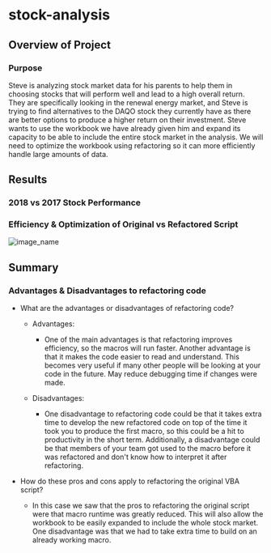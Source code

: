 # stock-analysis

## Overview of Project

### Purpose

Steve is analyzing stock market data for his parents to help them in choosing stocks that will perform well and lead to a high overall return. They are specifically looking in the renewal energy market, and Steve is trying to find alternatives to the DAQO stock they currently have as there are better options to produce a higher return on their investment. Steve wants to use the workbook we have already given him and expand its capacity to be able to include the entire stock market in the analysis. We will need to optimize the workbook using refactoring so it can more efficiently handle large amounts of data. 

## Results

### 2018 vs 2017 Stock Performance

### Efficiency & Optimization of Original vs Refactored Script

![image_name](Theater_Outcomes_vs_Launch.png)


## Summary

### Advantages & Disadvantages to refactoring code

- What are the advantages or disadvantages of refactoring code?

  - Advantages:
     -  One of the main advantages is that refactoring improves efficiency, so the macros will run faster. Another advantage is that it makes the code easier to read and understand. This becomes very useful if many other people will be looking at your code in the future. May reduce debugging time if changes were made.  
  
  - Disadvantages:
    - One disadvantage to refactoring code could be that it takes extra time to develop the new refactored code on top of the time it took you to produce the first macro, so this could be a hit to productivity in the short term. Additionally, a disadvantage could be that members of your team got used to the macro before it was refactored and don't know how to interpret it after refactoring. 

- How do these pros and cons apply to refactoring the original VBA script? 

  - In this case we saw that the pros to refactoring the original script were that macro runtime was greatly reduced. This will also allow the workbook to be easily expanded to include the whole stock market. One disadvantage was that we had to take extra time to build on an already working macro. 
